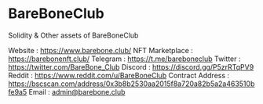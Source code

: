 # BareBoneClub
Solidity &amp; Other assets of BareBoneClub


Website : https://www.barebone.club/
NFT Marketplace : https://barebonenft.club/
Telegram : https://t.me/bareboneclub
Twitter : https://twitter.com/BareBone_Club
Discord : https://discord.gg/P5zrRTqPV9
Reddit : https://www.reddit.com/u/BareBoneClub
Contract Address : https://bscscan.com/address/0x3b8b2530aa2015f8a720a82b5a2a463510bfe9a5
Email : admin@barebone.club
